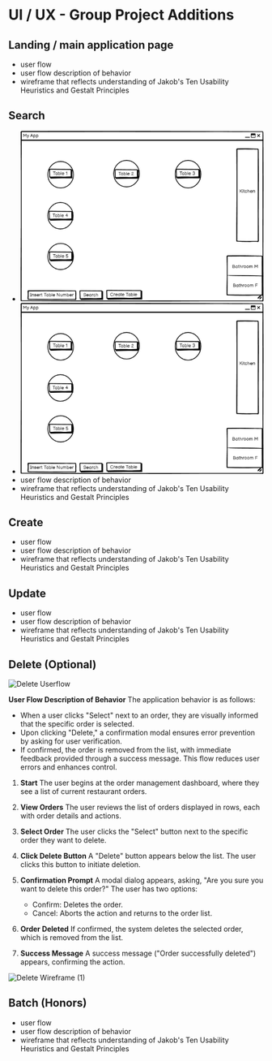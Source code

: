 # UI / UX - Group Project Additions

## Landing / main application page
* user flow
* user flow description of behavior
* wireframe that reflects understanding of Jakob's Ten Usability Heuristics and Gestalt Principles

## Search
* ![alt text](image.png)
* ![alt text](image-1.png)
* user flow description of behavior
* wireframe that reflects understanding of Jakob's Ten Usability Heuristics and Gestalt Principles

## Create
* user flow
* user flow description of behavior
* wireframe that reflects understanding of Jakob's Ten Usability Heuristics and Gestalt Principles

## Update
* user flow
* user flow description of behavior
* wireframe that reflects understanding of Jakob's Ten Usability Heuristics and Gestalt Principles

## Delete (Optional)

![Delete Userflow](https://github.com/user-attachments/assets/f5fac59e-18fb-4b66-b4e2-5ab441a019ad)

**User Flow Description of Behavior**
The application behavior is as follows:
* When a user clicks "Select" next to an order, they are visually informed that the specific order is selected.
* Upon clicking "Delete," a confirmation modal ensures error prevention by asking for user verification.
* If confirmed, the order is removed from the list, with immediate feedback provided through a success message. This flow reduces user errors and enhances control.

1. **Start**
The user begins at the order management dashboard, where they see a list of current restaurant orders.
2. **View Orders**
The user reviews the list of orders displayed in rows, each with order details and actions.

3. **Select Order**
The user clicks the "Select" button next to the specific order they want to delete.

4. **Click Delete Button**
A "Delete" button appears below the list. The user clicks this button to initiate deletion.

5. **Confirmation Prompt**
A modal dialog appears, asking, "Are you sure you want to delete this order?" The user has two options:

   * Confirm: Deletes the order.
   * Cancel: Aborts the action and returns to the order list.

6. **Order Deleted**
If confirmed, the system deletes the selected order, which is removed from the list.

7. **Success Message**
A success message ("Order successfully deleted") appears, confirming the action.

![Delete Wireframe (1)](https://github.com/user-attachments/assets/3272bb1e-b59d-476e-82f2-e6525537ed96)

## Batch (Honors)
* user flow
* user flow description of behavior
* wireframe that reflects understanding of Jakob's Ten Usability Heuristics and Gestalt Principles
